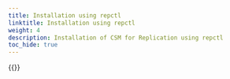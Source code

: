 ```yaml
---
title: Installation using repctl
linktitle: Installation using repctl
weight: 4
description: Installation of CSM for Replication using repctl 
toc_hide: true 
---
```

{{<include file="content/v2/getting-started/installation/helm/modules/replication/install-repctl.md">}}
